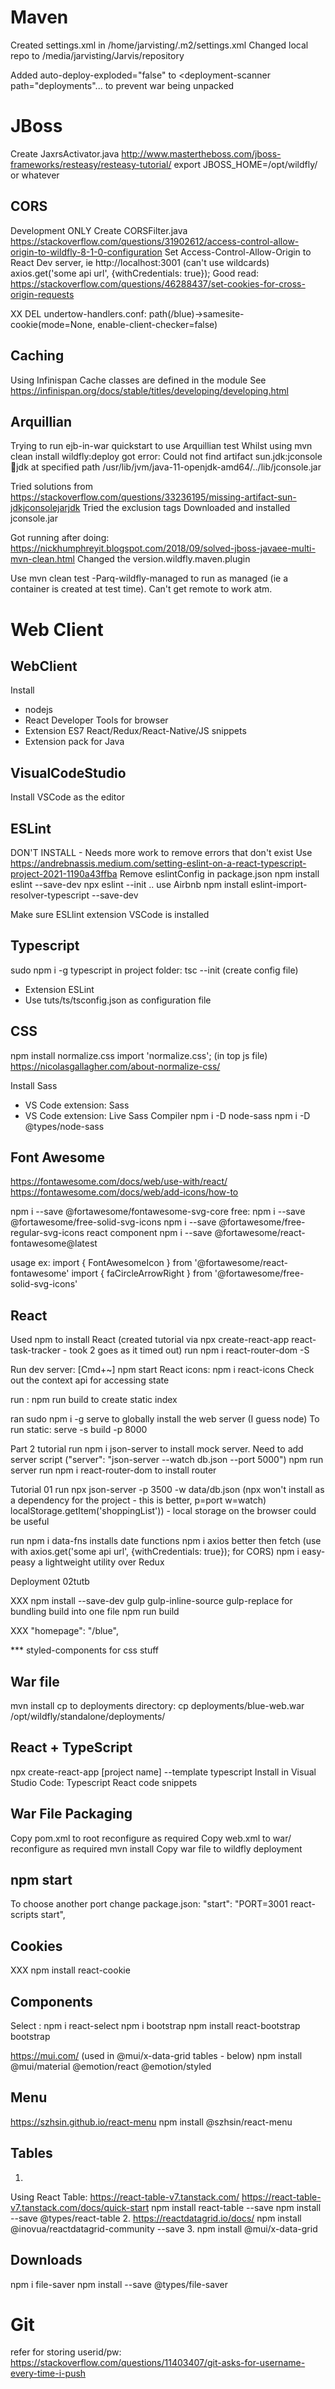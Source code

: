 Maven
=====

Created settings.xml in /home/jarvisting/.m2/settings.xml
Changed local repo to /media/jarvisting/Jarvis/repository

Added auto-deploy-exploded="false"  to <deployment-scanner path="deployments"...   to prevent war being unpacked


JBoss
=====
Create JaxrsActivator.java  http://www.mastertheboss.com/jboss-frameworks/resteasy/resteasy-tutorial/
export JBOSS_HOME=/opt/wildfly/  or whatever


CORS
----
Development ONLY
Create CORSFilter.java   https://stackoverflow.com/questions/31902612/access-control-allow-origin-to-wildfly-8-1-0-configuration
Set Access-Control-Allow-Origin to React Dev server, ie http://localhost:3001  (can't use wildcards)
axios.get('some api url', {withCredentials: true});
Good read: https://stackoverflow.com/questions/46288437/set-cookies-for-cross-origin-requests

XX DEL undertow-handlers.conf: path(/blue)->samesite-cookie(mode=None, enable-client-checker=false)


Caching
-------
Using Infinispan
Cache classes are defined in the module
See https://infinispan.org/docs/stable/titles/developing/developing.html

Arquillian
----------

Trying to run ejb-in-war quickstart to use Arquillian test
Whilst using     mvn clean install wildfly:deploy 
got error: Could not find artifact sun.jdk:jconsole:jar:jdk at specified path /usr/lib/jvm/java-11-openjdk-amd64/../lib/jconsole.jar

Tried solutions from https://stackoverflow.com/questions/33236195/missing-artifact-sun-jdkjconsolejarjdk
Tried the exclusion tags
Downloaded and installed jconsole.jar

Got running after doing: https://nickhumphreyit.blogspot.com/2018/09/solved-jboss-javaee-multi-mvn-clean.html
Changed the version.wildfly.maven.plugin

Use mvn clean test -Parq-wildfly-managed
to run as managed (ie a container is created at test time). 
Can't get remote to work atm.


Web Client
=========


WebClient
---------
Install
- nodejs
- React Developer Tools for browser
- Extension ES7 React/Redux/React-Native/JS snippets
- Extension pack for Java

VisualCodeStudio
----------------
Install VSCode as the editor

ESLint
------
DON'T INSTALL - Needs more work to remove errors that don't exist
Use https://andrebnassis.medium.com/setting-eslint-on-a-react-typescript-project-2021-1190a43ffba
Remove eslintConfig in package.json
npm install eslint --save-dev
npx eslint --init
.. use Airbnb
npm install eslint-import-resolver-typescript --save-dev


Make sure ESLlint extension VSCode is installed
  
Typescript
----------
sudo npm i -g typescript
in project folder: tsc --init (create config file)
- Extension ESLint
- Use tuts/ts/tsconfig.json as configuration file


CSS
---
npm install normalize.css
import 'normalize.css'; (in top js file)
https://nicolasgallagher.com/about-normalize-css/

Install Sass
- VS Code extension: Sass
- VS Code extension: Live Sass Compiler
npm i -D node-sass
npm i -D @types/node-sass

Font Awesome
------------
https://fontawesome.com/docs/web/use-with/react/
https://fontawesome.com/docs/web/add-icons/how-to

npm i --save @fortawesome/fontawesome-svg-core
free:
npm i --save @fortawesome/free-solid-svg-icons
npm i --save @fortawesome/free-regular-svg-icons
react component
npm i --save @fortawesome/react-fontawesome@latest

usage ex:
import { FontAwesomeIcon } from '@fortawesome/react-fontawesome'
import { faCircleArrowRight } from '@fortawesome/free-solid-svg-icons'


React
-----
Used npm to install React (created tutorial via npx create-react-app react-task-tracker - took 2 goes as it timed out)
run npm i react-router-dom -S



Run dev server: [Cmd+~] npm start
React icons: npm i react-icons
Check out the context api for accessing state

run : npm run build   to create static index

ran sudo npm i -g serve   to globally install the web server (I guess node)
To run static: serve -s build -p 8000

Part 2 tutorial
run npm i json-server  to install mock server. Need to add server script ("server": "json-server --watch db.json --port 5000") npm run server
run npm i react-router-dom  to install router

Tutorial 01
run npx json-server -p 3500 -w data/db.json (npx won't install as a dependency for the project - this is better, p=port w=watch)
localStorage.getItem('shoppingList')) - local storage on the browser could be useful

run npm i data-fns   installs date functions
npm i axios    better then fetch  (use with axios.get('some api url', {withCredentials: true}); for CORS)
npm i easy-peasy     a lightweight utility over Redux


Deployment 02tutb

XXX npm install --save-dev gulp gulp-inline-source gulp-replace    for bundling build into one file
npm run build

XXX "homepage": "/blue",

*** styled-components for css stuff

War file
--------
mvn install
cp to deployments directory: cp deployments/blue-web.war /opt/wildfly/standalone/deployments/

React + TypeScript
------------------
npx create-react-app [project name] --template typescript
Install in Visual Studio Code: Typescript React code snippets

War File Packaging
------------------
Copy pom.xml to root  reconfigure as required
Copy web.xml to war/  reconfigure as required
mvn install
Copy war file to wildfly deployment 

npm start
---------
To choose another port change package.json: "start": "PORT=3001 react-scripts start",

Cookies
-------
XXX npm install react-cookie

Components
----------
Select : 
npm i react-select
npm i bootstrap
npm install react-bootstrap bootstrap


https://mui.com/   (used in @mui/x-data-grid tables - below)
npm install @mui/material @emotion/react @emotion/styled


Menu
----
https://szhsin.github.io/react-menu
npm install @szhsin/react-menu

Tables
------
1.
Using React Table: https://react-table-v7.tanstack.com/
https://react-table-v7.tanstack.com/docs/quick-start
npm install react-table --save
npm install --save @types/react-table
2.
https://reactdatagrid.io/docs/
npm install @inovua/reactdatagrid-community --save
3.
npm install @mui/x-data-grid


Downloads
---------
npm i file-saver
npm install --save @types/file-saver


Git
===
refer for storing userid/pw: https://stackoverflow.com/questions/11403407/git-asks-for-username-every-time-i-push




